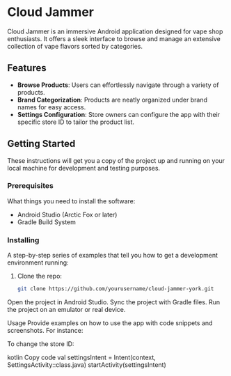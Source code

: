 # Cloud Jammer

Cloud Jammer is an immersive Android application designed for vape shop enthusiasts. It offers a sleek interface to browse and manage an extensive collection of vape flavors sorted by categories.

## Features

- **Browse Products**: Users can effortlessly navigate through a variety of products.
- **Brand Categorization**: Products are neatly organized under brand names for easy access.
- **Settings Configuration**: Store owners can configure the app with their specific store ID to tailor the product list.

## Getting Started

These instructions will get you a copy of the project up and running on your local machine for development and testing purposes.

### Prerequisites

What things you need to install the software:

- Android Studio (Arctic Fox or later)
- Gradle Build System

### Installing

A step-by-step series of examples that tell you how to get a development environment running:

1. Clone the repo:
   ```sh
   git clone https://github.com/yourusername/cloud-jammer-york.git
Open the project in Android Studio.
Sync the project with Gradle files.
Run the project on an emulator or real device.

Usage
Provide examples on how to use the app with code snippets and screenshots. For instance:

To change the store ID:

kotlin
Copy code
val settingsIntent = Intent(context, SettingsActivity::class.java)
startActivity(settingsIntent)
